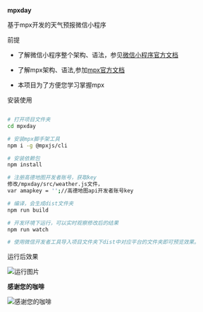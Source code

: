 **mpxday**

基于mpx开发的天气预报微信小程序

前提
* 了解微信小程序整个架构、语法，参见[微信小程序官方文档](https://developers.weixin.qq.com/miniprogram/dev/framework/)

* 了解mpx架构、语法,参加[mpx官方文档](https://didi.github.io/mpx/)

* 本项目为了方便您学习掌握mpx

安装使用
```bash

# 打开项目文件夹
cd mpxday

# 安装mpx脚手架工具
npm i -g @mpxjs/cli

# 安装依赖包
npm install

# 注册高德地图开发者账号，获取key
修改/mpxday/src/weather.js文件，
var amapkey = '';//高德地图api开发者账号key

# 编译，会生成dist文件夹
npm run build

# 开发环境下运行，可以实时观察修改后的结果
npm run watch

# 使用微信开发者工具导入项目文件夹下dist中对应平台的文件夹即可预览效果。
```

运行后效果

![运行图片](http://i1.fuimg.com/720116/2ae4fd5c3821055a.png)


**感谢您的咖啡**

![感谢您的咖啡](http://i2.tiimg.com/720116/da636b46a59c1320.jpg)










